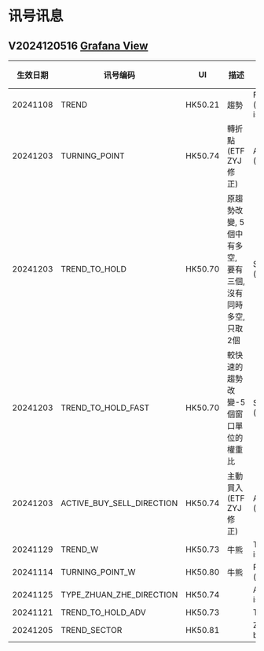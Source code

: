 # 讯号讯息

## V2024120516 [Grafana View](http://192.168.25.148:3000/d/ce5e7wpycirk0b/signal-dev?from=now-7d&to=now&timezone=browser)
| 生效日期 | 讯号编码 | UI | 描述 | 數據源 | 數據 | 數據 | 
| --- | --- | --- | --- | --- | --- | --- |
| 20241108 | TREND | HK50.21 | 趨勢 | FORECAST_MODEL <br /> (isHedgedShPosition, isHedgedLnPosition, isTrsLn, isTrsSh) | [Live](http://192.168.25.240:3020/symbolmonitor/infolist/FORECAST_MODEL?header=tsFm,tsFmF,isHedgedShPosition,isHedgedLnPosition,isTrsLn,isTrsSh) | [DEV](http://192.168.25.201:3050/symbolmonitor/infolist/FORECAST_MODEL?header=tsFm,tsFmF,isHedgedShPosition,isHedgedLnPosition,isTrsLn,isTrsSh) |
| 20241203 | TURNING_POINT | HK50.74 | 轉折點(ETF ZYJ 修正) | AGG_PATTERN_BY_ACTIVE_BS_AND_VOLUME_DISCH <br /> (isResisUp, isResisDn) | [Live](http://192.168.25.240:3020/symbolmonitor/infolist/AGG_PATTERN_BY_ACTIVE_BS_AND_VOLUME_DISCH?header=tsFm,tsFmF,isResisUp,isResisDn) | [DEV](http://192.168.25.201:3050/symbolmonitor/infolist/AGG_PATTERN_BY_ACTIVE_BS_AND_VOLUME_DISCH?header=tsFm,tsFmF,isResisUp,isResisDn) |
| 20241203 | TREND_TO_HOLD | HK50.70 | 原趨勢改變, 5個中有多空, 要有三個, 沒有同時多空, 只取2個 | STRUCTURE_ZYJ_GROUP <br /> (isKeepTrendLn, isKeepTrendSh => trendToHoldDir) | [Live](http://192.168.25.240:3020/symbolmonitor/infolist/STRUCTURE_ZYJ_GROUP?header=tsFm,tsFmF,isKeepTrendLn,isKeepTrendSh,trendToHoldDir) | [DEV](http://192.168.25.201:3050/symbolmonitor/infolist/STRUCTURE_ZYJ_GROUP?header=tsFm,tsFmF,isKeepTrendLn,isKeepTrendSh,trendToHoldDir) |
| 20241203 | TREND_TO_HOLD_FAST | HK50.70 | 較快速的趨勢改變-5個窗口單位的權重比 | STRUCTURE_ZYJ_GROUP <br /> (isKeepTrendLn, isKeepTrendSh => trendToHoldDir) | [Live](http://192.168.25.240:3020/symbolmonitor/infolist/STRUCTURE_ZYJ_GROUP?header=tsFm,tsFmF,isKeepTrendLn,isKeepTrendSh,trendToHoldFastDir) | [DEV](http://192.168.25.201:3050/symbolmonitor/infolist/STRUCTURE_ZYJ_GROUP?header=tsFm,tsFmF,isKeepTrendLn,isKeepTrendSh,trendToHoldFastDir) |
| 20241203 | ACTIVE_BUY_SELL_DIRECTION | HK50.74 | 主動買入(ETF ZYJ 修正) | AGG_PATTERN_BY_ACTIVE_BS_AND_VOLUME_DISCH <br />(isActiveBuy, isActiveSell) | [Live](http://192.168.25.240:3020/symbolmonitor/infolist/AGG_PATTERN_BY_ACTIVE_BS_AND_VOLUME_DISCH?header=tsFm,tsFmF,isActiveBuy,isActiveSell) | [DEV](http://192.168.25.201:3050/symbolmonitor/infolist/AGG_PATTERN_BY_ACTIVE_BS_AND_VOLUME_DISCH?header=tsFm,tsFmF,isActiveBuy,isActiveSell) |
| 20241129 | TREND_W | HK50.73 | 牛熊 | TRADE_SIGNAL_TREND_TO_HOLD_ADV (isTrendUp, isTrendDn) | [Live](http://192.168.25.240:3020/symbolmonitor/infolist/TRADE_SIGNAL_TREND_TO_HOLD_ADV?symbol=HSI_WARRANT&header=tsFm,tsFmF,isTrendUp,isTrendDn) | [DEV](http://192.168.25.201:3050/symbolmonitor/infolist/TRADE_SIGNAL_TREND_TO_HOLD_ADV?symbol=HSI_WARRANT&header=tsFm,tsFmF,isTrendUp,isTrendDn) |
| 20241114 | TURNING_POINT_W | HK50.80 | 牛熊 | FORECAST_MODEL_MULTI_LOGIC <br /> (isResisUp, isResisDn) | [Live](http://192.168.25.240:3020/symbolmonitor/infolist/FORECAST_MODEL_MULTI_LOGIC?symbol=HSI_WARRANT&header=tsFm,tsFmF,isResisUp,isResisDn) | [DEV](http://192.168.25.201:3050/symbolmonitor/infolist/FORECAST_MODEL_MULTI_LOGIC?symbol=HSI_WARRANT&header=tsFm,tsFmF,isResisUp,isResisDn) |
| 20241125 | TYPE_ZHUAN_ZHE_DIRECTION | HK50.74 | | AGG_PATTERN_BY_ACTIVE_BS_AND_VOLUME_DISCH <br />isResisUp, isResisDn | [Live](http://192.168.25.240:3020/symbolmonitor/infolist/AGG_PATTERN_BY_ACTIVE_BS_AND_VOLUME_DISCH?header=tsFm,tsFmF,isResisUp,isResisDn) | [DEV](http://192.168.25.201:3050/symbolmonitor/infolist/AGG_PATTERN_BY_ACTIVE_BS_AND_VOLUME_DISCH?header=tsFm,tsFmF,isResisUp,isResisDn) |
| 20241121 | TREND_TO_HOLD_ADV | HK50.73 | | TRADE_SIGNAL_TREND_TO_HOLD_ADV | [Live](http://192.168.25.240:3020/symbolmonitor/infolist/TRADE_SIGNAL_TREND_TO_HOLD_ADV) | [DEV](http://192.168.25.201:3050/symbolmonitor/infolist/TRADE_SIGNAL_TREND_TO_HOLD_ADV) |
| 20241205 | TREND_SECTOR | HK50.81 | | ZYJ_INDEX_PATTERN <br />buyingWeightAvg, sellingWeightAvg | [Live](http://192.168.25.240:3020/symbolmonitor/infolist/ZYJ_INDEX_PATTERN) | [DEV](http://192.168.25.201:3050/symbolmonitor/infolist/ZYJ_INDEX_PATTERN) |
